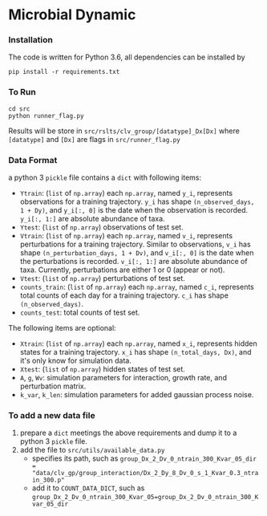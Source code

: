 # Microbial Dynamic

### Installation

The code is written for Python 3.6, all dependencies can be installed by

```
pip install -r requirements.txt
```

### To Run

```
cd src
python runner_flag.py
```

Results will be store in `src/rslts/clv_group/[datatype]_Dx[Dx]` where `[datatype]` and `[Dx]` are flags in `src/runner_flag.py`

### Data Format

a python 3 `pickle` file contains a `dict` with following items:

* `Ytrain`: (`list` of `np.array`) each `np.array`, named `y_i`, represents observations for a training trajectory. `y_i` has shape `(n_observed_days, 1 + Dy)`, and `y_i[:, 0]` is the date when the observation is recorded. `y_i[:, 1:]` are absolute abundance of taxa.
* `Ytest`: (`list` of `np.array`) observations of test set.
* `Vtrain`: (`list` of `np.array`) each `np.array`, named `v_i`, represents perturbations for a training trajectory. Similar to observations, `v_i` has shape `(n_perturbation_days, 1 + Dv)`, and `v_i[:, 0]` is the date when the perturbations is recorded. `v_i[:, 1:]` are absolute abundance of taxa. Currently, perturbations are either 1 or 0 (appear or not).
* `Vtest`: (`list` of `np.array`) perturbations of test set.
* `counts_train`: (`list` of `np.array`) each `np.array`, named `c_i`, represents total counts of each day for a training trajectory. `c_i` has shape `(n_observed_days)`.
* `counts_test`: total counts of test set.

The following items are optional:

* `Xtrain`: (`list` of `np.array`) each `np.array`, named `x_i`, represents hidden states for a training trajectory. `x_i` has shape `(n_total_days, Dx)`, and it's only know for simulation data.
* `Xtest`: (`list` of `np.array`)  hidden states of test set.
* `A`, `g`, `Wv`: simulation parameters for interaction, growth rate, and perturbation matrix.
* `k_var`, `k_len`: simulation parameters for added gaussian process noise.

### To add a new data file

1. prepare a `dict` meetings the above requirements and dump it to a python 3 `pickle` file.
2. add the file to `src/utils/available_data.py`
   * specifies its path, such as `group_Dx_2_Dv_0_ntrain_300_Kvar_05_dir = "data/clv_gp/group_interaction/Dx_2_Dy_8_Dv_0_s_1_Kvar_0.3_ntrain_300.p"`
   * add it to `COUNT_DATA_DICT`, such as  `group_Dx_2_Dv_0_ntrain_300_Kvar_05=group_Dx_2_Dv_0_ntrain_300_Kvar_05_dir`

